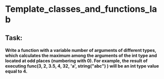 # Template_classes_and_functions_lab
## Task: 
#### Write a function with a variable number of arguments of different types, which calculates the maximum among the arguments of the int type and located at odd places (numbering with 0). For example, the result of executing func(3, 2, 3.5, 4, 32, 'a', string("abc") ) will be an int type value equal to 4.

